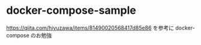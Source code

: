# docker-compose-sample
https://qiita.com/hiyuzawa/items/81490020568417d85e86
を参考に docker-compose のお勉強
